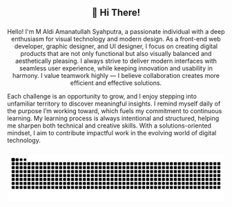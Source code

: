 <h2 align="center">👋 Hi There!</h2>

###

<p align="center">Hello! I'm M Aldi Amanatullah Syahputra, a passionate individual with a deep enthusiasm for visual technology and modern design. As a front-end web developer, graphic designer, and UI designer, I focus on creating digital products that are not only functional but also visually balanced and aesthetically pleasing. I always strive to deliver modern interfaces with seamless user experience, while keeping innovation and usability in harmony. I value teamwork highly — I believe collaboration creates more efficient and effective solutions.

Each challenge is an opportunity to grow, and I enjoy stepping into unfamiliar territory to discover meaningful insights. I remind myself daily of the purpose I’m working toward, which fuels my commitment to continuous learning. My learning process is always intentional and structured, helping me sharpen both technical and creative skills. With a solutions-oriented mindset, I aim to contribute impactful work in the evolving world of digital technology.</p>

###

<img src="https://raw.githubusercontent.com/amntllhz/amntllhz/output/snake.svg" alt="Snake animation" />

###

